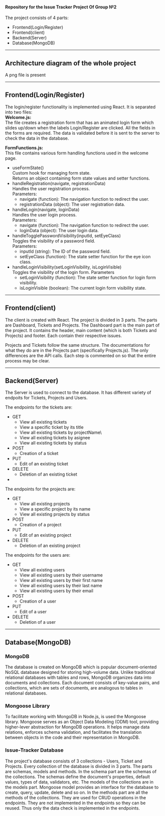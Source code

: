 #### Repository for the Issue Tracker Project Of Group №2

The project consists of 4 parts: 
* Frontend(Login/Register)
* Frontend(client)
* Backend(Server)
* Database(MongoDB)

----

## Architecture diagram of the whole project

A png file is present

---

## Frontend(Login/Register)

The login/register functionality is implemented using React. It is separated into two files:  
**Welcome.js:**  
The file creates a registration form that has an animated login form which slides up/down
when the labels Login/Register are clicked. All the fields in the forms are required.
The data is validated before it is sent to the server to check the data in the database.

**FormFunctions.js:**  
This file contains various form handling functions used in the welcome page.
- useFormState()  
  Custom hook for managing form state.  
  Returns an object containing form state values and setter functions.
- handleRegistration(navigate, registrationData)  
  Handles the user registration process.  
  Parameters:  
    - navigate (function): The navigation function to redirect the user.  
    - registrationData (object): The user registration data.
- handleLogin(navigate, loginData)  
  Handles the user login process.  
  Parameters:  
    - navigate (function): The navigation function to redirect the user.  
    - loginData (object): The user login data.
- handleTogglePasswordVisibility(inputId, setEyeClass)  
  Toggles the visibility of a password field.  
  Parameters:  
    - inputId (string): The ID of the password field.  
    - setEyeClass (function): The state setter function for the eye icon class.
- handleLoginVisibility(setLoginVisibility, isLoginVisible)  
  Toggles the visibility of the login form.
  Parameters
    - setLoginVisibility (function): The state setter function for login form visibility.
    - isLoginVisible (boolean): The current login form visibility state.


---

## Frontend(client)
The client is created with React. The project is divided in 3 parts. The parts are
Dashboard, Tickets and Projects. The Dashboard part is the main part of the project. It
contains the header, main content (which is both Tickets and Projects) and footer. Each contain
their respective issues.

Projects and Tickets follow the same structure. The documentations for what they do are in
the Projects part (specifically Projects.js). The only differences are the API calls.
Each step is commented on so that the entire process may be clear.

---

## Backend(Server)

The Server is used to connect to the database. It has different variety of endpoits for Tickets, Projects and Users.

The endpoints for the tickets are:
* GET
  * View all existing tickets
  * View a specific ticket by its title
  * View all existing tickets by projectName\
  * View all existing tickets by asignee
  * View all existing tickets by status
* POST
  * Creation of a ticket
* PUT
  * Edit of an existing ticket
* DELETE
  * Deletion of an existing ticket
* 

The endpoints for the projects are:
* GET
  * View all existing projects
  * View a specific project by its name
  * View all existing projects by status
* POST
  * Creation of a project
* PUT
  * Edit of an existing project
* DELETE
  * Deletion of an existing project

The endpoints for the users are:
* GET
  * View all existing users
  * View all existing users by their username
  * View all existing users by their first name
  * View all existing users by their last name
  * View all existing users by their email
* POST
  * Creation of a user
* PUT
  * Edit of a user
* DELETE
  * Deletion of a user

---

## Database(MongoDB)

### MongoDB
The database is created on MongoDB which is popular document-oriented NoSQL database
designed for storing high-volume data. Unlike traditional relational databases with
tables and rows, MongoDB organizes data into documents and collections. Each document
consists of key-value pairs, and collections, which are sets of documents, are analogous
to tables in relational databases.


### Mongoose Library
To facilitate working with MongoDB in Node.js, is used the Mongoose library. Mongoose
serves as an Object Data Modeling (ODM) tool, providing higher-lever abstraction for
MongoDB operations. It helps manage data relations, enforces schema validation, and
facilitates the translation between objects in the code and their representation in
MongoDB.


### Issue-Tracker Database
The project's database consists of 3 collections - Users, Ticket and Projects. Every
collection of the database is divided in 3 parts. The parts are schemas, models and methods.
In the schema part are the schemas of the collections. The schemas define the document's
properties, default values, types of data, validators, etc. The models of the collections
are in the models part. Mongoose model provides an interface for the database to create,
query, update, delete and so on. In the methods part are all the methods of the collections.
They are used for CRUD operations in the endpoints. They are not implemented in the endpoints
so they can be reused. Thus only the data check is implemented in the endpoints.

